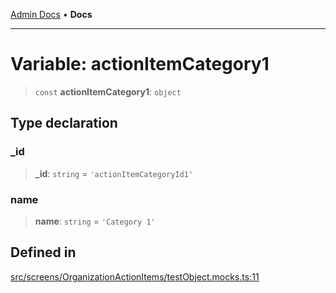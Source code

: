 [Admin Docs](/) • **Docs**

***

# Variable: actionItemCategory1

> `const` **actionItemCategory1**: `object`

## Type declaration

### \_id

> **\_id**: `string` = `'actionItemCategoryId1'`

### name

> **name**: `string` = `'Category 1'`

## Defined in

[src/screens/OrganizationActionItems/testObject.mocks.ts:11](https://github.com/PalisadoesFoundation/talawa-admin/blob/main/src/screens/OrganizationActionItems/testObject.mocks.ts#L11)
